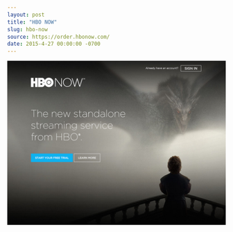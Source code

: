 ```yaml
---
layout: post
title: "HBO NOW"
slug: hbo-now
source: https://order.hbonow.com/
date: 2015-4-27 00:00:00 -0700
---
```


<img src="/screenshots/hbo-now.jpg">
